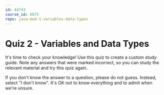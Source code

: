 ```yaml
---
id: 44743
course_id: 6675
repo: java-mod-1-variables-data-types
---
```


# Quiz 2 - Variables and Data Types

It's time to check your knowledge! Use this quiz to create a custom study guide.
Note any answers that were marked incorrect, so you can study the relevant
material and try this quiz again.

If you don't know the answer to a question, please do not guess. Instead, select
"I don't know". It's OK not to know everything and to admit when we're unsure.
